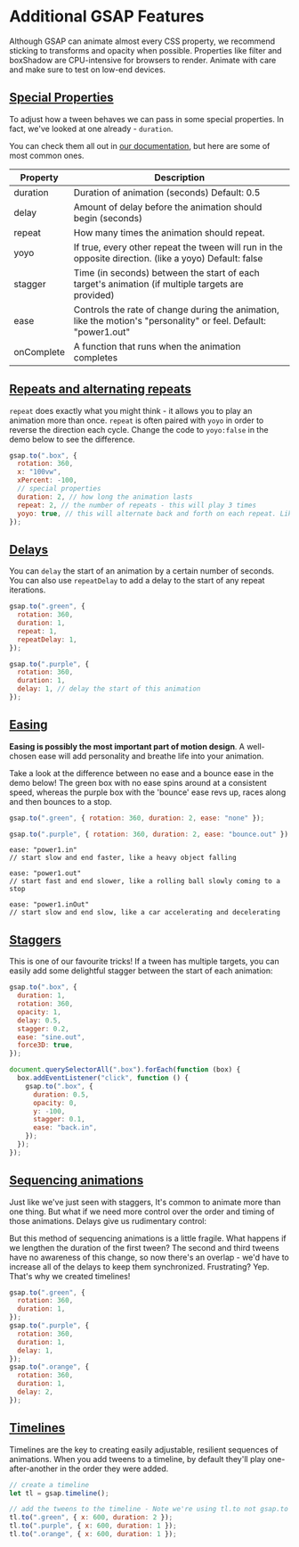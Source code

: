 # Additional GSAP Features

Although GSAP can animate almost every CSS property, we recommend sticking to transforms and opacity when possible. Properties like filter and boxShadow are CPU-intensive for browsers to render. Animate with care and make sure to test on low-end devices.

## [Special Properties](https://greensock.com/get-started/#specialProperties)

To adjust how a tween behaves we can pass in some special properties. In fact, we've looked at one already - `duration`.

You can check them all out in [our documentation](https://greensock.com/docs/v3/GSAP/Tween), but here are some of most common ones.

| Property   | Description                                                                                                      |
| ---------- | ---------------------------------------------------------------------------------------------------------------- |
| duration   | Duration of animation (seconds) Default: 0.5                                                                     |
| delay      | Amount of delay before the animation should begin (seconds)                                                      |
| repeat     | How many times the animation should repeat.                                                                      |
| yoyo       | If true, every other repeat the tween will run in the opposite direction. (like a yoyo) Default: false           |
| stagger    | Time (in seconds) between the start of each target's animation (if multiple targets are provided)                |
| ease       | Controls the rate of change during the animation, like the motion's "personality" or feel. Default: "power1.out" |
| onComplete | A function that runs when the animation completes                                                                |

## [Repeats and alternating repeats](https://greensock.com/get-started/#repeatsAndAlternatingRepeats)

`repeat` does exactly what you might think - it allows you to play an animation more than once. `repeat` is often paired with `yoyo` in order to reverse the direction each cycle. Change the code to `yoyo:false` in the demo below to see the difference.

```js
gsap.to(".box", {
  rotation: 360,
  x: "100vw",
  xPercent: -100,
  // special properties
  duration: 2, // how long the animation lasts
  repeat: 2, // the number of repeats - this will play 3 times
  yoyo: true, // this will alternate back and forth on each repeat. Like a yoyo
});
```

## [Delays](https://greensock.com/get-started/#delays)

You can `delay` the start of an animation by a certain number of seconds. You can also use `repeatDelay` to add a delay to the start of any repeat iterations.

```js
gsap.to(".green", {
  rotation: 360,
  duration: 1,
  repeat: 1,
  repeatDelay: 1,
});

gsap.to(".purple", {
  rotation: 360,
  duration: 1,
  delay: 1, // delay the start of this animation
});
```

## [Easing](https://greensock.com/get-started/#easing)

**Easing is possibly the most important part of motion design**. A well-chosen ease will add personality and breathe life into your animation.

Take a look at the difference between no ease and a bounce ease in the demo below! The green box with no ease spins around at a consistent speed, whereas the purple box with the 'bounce' ease revs up, races along and then bounces to a stop.

```js
gsap.to(".green", { rotation: 360, duration: 2, ease: "none" });

gsap.to(".purple", { rotation: 360, duration: 2, ease: "bounce.out" });
```

```
ease: "power1.in"
// start slow and end faster, like a heavy object falling

ease: "power1.out"
// start fast and end slower, like a rolling ball slowly coming to a stop

ease: "power1.inOut"
// start slow and end slow, like a car accelerating and decelerating
```

## [Staggers](https://greensock.com/get-started/#staggers)

This is one of our favourite tricks! If a tween has multiple targets, you can easily add some delightful stagger between the start of each animation:

```js
gsap.to(".box", {
  duration: 1,
  rotation: 360,
  opacity: 1,
  delay: 0.5,
  stagger: 0.2,
  ease: "sine.out",
  force3D: true,
});

document.querySelectorAll(".box").forEach(function (box) {
  box.addEventListener("click", function () {
    gsap.to(".box", {
      duration: 0.5,
      opacity: 0,
      y: -100,
      stagger: 0.1,
      ease: "back.in",
    });
  });
});
```

## [Sequencing animations](https://greensock.com/get-started/#sequencingAnimations)

Just like we've just seen with staggers, It's common to animate more than one thing. But what if we need more control over the order and timing of those animations. Delays give us rudimentary control:

But this method of sequencing animations is a little fragile. What happens if we lengthen the duration of the first tween? The second and third tweens have no awareness of this change, so now there's an overlap - we'd have to increase all of the delays to keep them synchronized. Frustrating? Yep. That's why we created timelines!

```js
gsap.to(".green", {
  rotation: 360,
  duration: 1,
});
gsap.to(".purple", {
  rotation: 360,
  duration: 1,
  delay: 1,
});
gsap.to(".orange", {
  rotation: 360,
  duration: 1,
  delay: 2,
});
```

## [Timelines](https://greensock.com/get-started/#timelines)

Timelines are the key to creating easily adjustable, resilient sequences of animations. When you add tweens to a timeline, by default they'll play one-after-another in the order they were added.

```js
// create a timeline
let tl = gsap.timeline();

// add the tweens to the timeline - Note we're using tl.to not gsap.to
tl.to(".green", { x: 600, duration: 2 });
tl.to(".purple", { x: 600, duration: 1 });
tl.to(".orange", { x: 600, duration: 1 });
```

